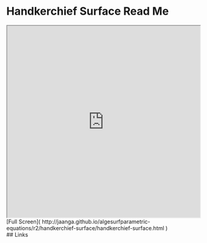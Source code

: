 Handkerchief Surface Read Me
===

<iframe src='http://jaanga.github.io/algesurf/parametric-equations/r2/handkerchief-surface/handkerchief-surface.html' width=100% height=500px >
There is an `iframe` here. It is not visible when viewed on github.com/algesurf. To view, please see 'Project Links' below.
</iframe>
[Full Screen]( http://jaanga.github.io/algesurfparametric-equations/r2/handkerchief-surface/handkerchief-surface.html )
<br>
## Links 
<http://www.3d-meier.de/tut3/Seite11.html>  
